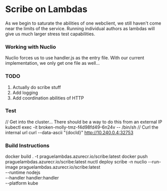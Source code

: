 # Scribe on Lambdas

As we begin to saturate the abilities of one webclient, we still haven't come near the limits of the service. Running individual authors as lambdas will give us much larger stress test capabilities.

### Working with Nuclio

Nuclio forces us to use handler.js as the entry file. With our current implementation, we only get one file as well...

### TODO
1. Actually do scribe stuff
2. Add logging
3. Add coordination abilities of HTTP

### Test
// Get into the cluster... There should be a way to do this from an external IP
kubectl exec -it broken-molly-tmz-f4d98fd49-6n24v -- /bin/sh
// Curl the internal url
curl --data-ascii "{docId}" http://10.240.0.4:32753

### Build Instructions
docker build . -t praguelambdas.azurecr.io/scribe:latest
docker push praguelambdas.azurecr.io/scribe:latest 
nuctl deploy scribe -n nuclio --run-image praguelambdas.azurecr.io/scribe:latest \
    --runtime nodejs \
    --handler handler:handler \
    --platform kube
